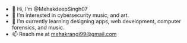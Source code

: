 - 👋 Hi, I’m @MehakdeepSingh07
- 👀 I’m interested in cybersecurity music, and art.
- 🌱 I’m currently learning designing apps, web development, computer forensics, and music.
- 📫 Reach me at mehakrangi99@gmail.com

<!---
MehakdeepSingh07/MehakdeepSingh07 is a ✨ special ✨ repository because its `README.md` (this file) appears on your GitHub profile.
You can click the Preview link to take a look at your changes.
--->
